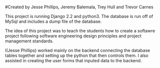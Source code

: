 #Created by Jesse Phillips, Jeremy Balemala, Trey Hull and Trevor Carnes

This project is running Django 2.2 and python3. The database is run off of MySql and includes a dump file of the database.

The idea of this project was to teach the students how to create a softawre project following software engineering design principles
and project management standards. 

I(Jesse Phillips) worked mainly on the backend connecting the database tables together and setting up the python that then controls them. I also assisted in creating the user forms that inputed data to the backend.

